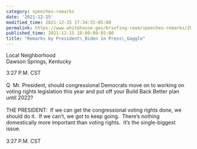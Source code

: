 ```yaml
---
category: speeches-remarks
date: '2021-12-15'
modified_time: 2021-12-15 17:34:35-05:00
permalink: https://www.whitehouse.gov/briefing-room/speeches-remarks/2021/12/15/remarks-by-president-biden-in-press-gaggle-3/
published_time: 2021-12-15 18:00:00-05:00
title: "Remarks by President\_Biden in Press\_Gaggle"
---
```

 
Local Neighborhood  
Dawson Springs, Kentucky

3:27 P.M. CST  
   
Q  Mr. President, should congressional Democrats move on to working on
voting rights legislation this year and put off your Build Back Better
plan until 2022?  
   
THE PRESIDENT:  If we can get the congressional voting rights done, we
should do it.  If we can’t, we got to keep going.  There’s nothing
domestically more important than voting rights.  It’s the single-biggest
issue.  
   
3:27 P.M. CST

